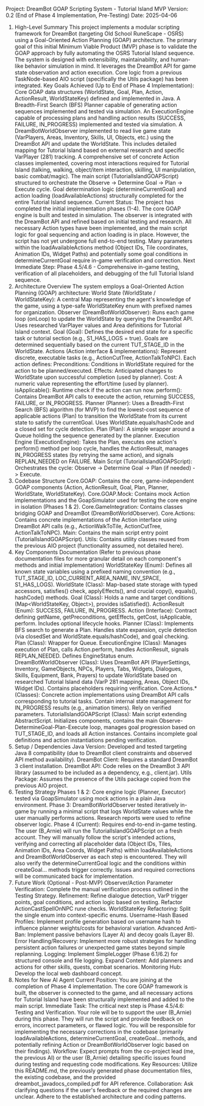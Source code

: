 Project: DreamBot GOAP Scripting System - Tutorial Island MVP
Version: 0.2 (End of Phase 4 Implementation, Pre-Testing)
Date: 2025-04-06
1. High-Level Summary
This project implements a modular scripting framework for DreamBot (targeting Old School RuneScape - OSRS) using a Goal-Oriented Action Planning (GOAP) architecture. The primary goal of this initial Minimum Viable Product (MVP) phase is to validate the GOAP approach by fully automating the OSRS Tutorial Island sequence.
The system is designed with extensibility, maintainability, and human-like behavior simulation in mind. It leverages the DreamBot API for game state observation and action execution. Core logic from a previous TaskNode-based AIO script (specifically the Utils package) has been integrated.
Key Goals Achieved (Up to End of Phase 4 Implementation):
Core GOAP data structures (WorldState, Goal, Plan, Action, ActionResult, WorldStateKey) defined and implemented in Java.
A Breadth-First Search (BFS) Planner capable of generating action sequences implemented and tested via simulation.
An ExecutionEngine capable of processing plans and handling action results (SUCCESS, FAILURE, IN_PROGRESS) implemented and tested via simulation.
A DreamBotWorldObserver implemented to read live game state (VarPlayers, Areas, Inventory, Skills, UI, Objects, etc.) using the DreamBot API and update the WorldState. This includes detailed mapping for Tutorial Island based on external research and specific VarPlayer (281) tracking.
A comprehensive set of concrete Action classes implemented, covering most interactions required for Tutorial Island (talking, walking, object/item interaction, skilling, UI manipulation, basic combat/magic).
The main script (TutorialIslandGOAPScript) structured to orchestrate the Observe -> Determine Goal -> Plan -> Execute cycle.
Goal determination logic (determineCurrentGoal) and action loading (loadAvailableActions) structurally completed for the entire Tutorial Island sequence.
Current Status: The project has completed the initial implementation phases (1-4). The core GOAP engine is built and tested in simulation. The observer is integrated with the DreamBot API and refined based on initial testing and research. All necessary Action types have been implemented, and the main script logic for goal sequencing and action loading is in place. However, the script has not yet undergone full end-to-end testing. Many parameters within the loadAvailableActions method (Object IDs, Tile coordinates, Animation IDs, Widget Paths) and potentially some goal conditions in determineCurrentGoal require in-game verification and correction.
Next Immediate Step: Phase 4.5/4.6 - Comprehensive in-game testing, verification of all placeholders, and debugging of the full Tutorial Island sequence.
2. Architecture Overview
The system employs a Goal-Oriented Action Planning (GOAP) architecture:
World State (WorldState / WorldStateKey): A central Map representing the agent's knowledge of the game, using a type-safe WorldStateKey enum with prefixed names for organization.
Observer (DreamBotWorldObserver): Runs each game loop (onLoop) to update the WorldState by querying the DreamBot API. Uses researched VarPlayer values and Area definitions for Tutorial Island context.
Goal (Goal): Defines the desired end state for a specific task or tutorial section (e.g., S1_HAS_LOGS = true). Goals are determined sequentially based on the current TUT_STAGE_ID in the WorldState.
Actions (Action interface & implementations): Represent discrete, executable tasks (e.g., ActionCutTree, ActionTalkToNPC). Each action defines:
Preconditions: Conditions in WorldState required for the action to be planned/executed.
Effects: Anticipated changes to WorldState upon successful completion (used by planner).
Cost: A numeric value representing the effort/time (used by planner).
isApplicable(): Runtime check if the action can run now.
perform(): Contains DreamBot API calls to execute the action, returning SUCCESS, FAILURE, or IN_PROGRESS.
Planner (Planner): Uses a Breadth-First Search (BFS) algorithm (for MVP) to find the lowest-cost sequence of applicable actions (Plan) to transition the WorldState from its current state to satisfy the currentGoal. Uses WorldState.equals/hashCode and a closed set for cycle detection.
Plan (Plan): A simple wrapper around a Queue<Action> holding the sequence generated by the planner.
Execution Engine (ExecutionEngine): Takes the Plan, executes one action's perform() method per loop cycle, handles the ActionResult, manages IN_PROGRESS states (by retrying the same action), and signals REPLAN_NEEDED on FAILURE.
Main Script (TutorialIslandGOAPScript): Orchestrates the cycle: Observe -> Determine Goal -> Plan (if needed) -> Execute.
3. Codebase Structure
Core.GOAP: Contains the core, game-independent GOAP components (Action, ActionResult, Goal, Plan, Planner, WorldState, WorldStateKey).
Core.GOAP.Mock: Contains mock Action implementations and the GoapSimulator used for testing the core engine in isolation (Phases 1 & 2).
Core.GameIntegration: Contains classes bridging GOAP and DreamBot (DreamBotWorldObserver).
Core.Actions: Contains concrete implementations of the Action interface using DreamBot API calls (e.g., ActionWalkToTile, ActionCutTree, ActionTalkToNPC).
Main: Contains the main script entry point (TutorialIslandGOAPScript).
Utils: Contains utility classes reused from the previous AIO project (functionality assumed, not detailed here).
4. Key Components Documentation
(Refer to previous phase documentation files for more granular detail on each component's methods and initial implementation)
WorldStateKey (Enum): Defines all known state variables using a prefixed naming convention (e.g., TUT_STAGE_ID, LOC_CURRENT_AREA_NAME, INV_SPACE, S1_HAS_LOGS).
WorldState (Class): Map-based state storage with typed accessors, satisfies() check, applyEffects(), and crucial copy(), equals(), hashCode() methods.
Goal (Class): Holds a name and target conditions (Map<WorldStateKey, Object>), provides isSatisfied().
ActionResult (Enum): SUCCESS, FAILURE, IN_PROGRESS.
Action (Interface): Contract defining getName, getPreconditions, getEffects, getCost, isApplicable, perform. Includes optional lifecycle hooks.
Planner (Class): Implements BFS search to generate a Plan. Handles state expansion, cycle detection (via closedSet and WorldState.equals/hashCode), and goal checking.
Plan (Class): Wrapper for Queue<Action>.
ExecutionEngine (Class): Manages execution of Plan, calls Action.perform, handles ActionResult, signals REPLAN_NEEDED. Defines EngineStatus enum.
DreamBotWorldObserver (Class): Uses DreamBot API (PlayerSettings, Inventory, GameObjects, NPCs, Players, Tabs, Widgets, Dialogues, Skills, Equipment, Bank, Prayers) to update WorldState based on researched Tutorial Island data (VarP 281 mapping, Areas, Object IDs, Widget IDs). Contains placeholders requiring verification.
Core.Actions.* (Classes): Concrete action implementations using DreamBot API calls corresponding to tutorial tasks. Contain internal state management for IN_PROGRESS results (e.g., animation timers). Rely on verified parameters.
TutorialIslandGOAPScript (Class): Main script extending AbstractScript. Initializes components, contains the main Observe-DetermineGoal-Plan-Execute loop, manages goal progression based on TUT_STAGE_ID, and loads all Action instances. Contains incomplete goal definitions and action instantiations pending verification.
5. Setup / Dependencies
Java Version: Developed and tested targeting Java 8 compatibility (due to DreamBot client constraints and observed API method availability).
DreamBot Client: Requires a standard DreamBot 3 client installation.
DreamBot API: Code relies on the DreamBot 3 API library (assumed to be included as a dependency, e.g., client.jar).
Utils Package: Assumes the presence of the Utils package copied from the previous AIO project.
6. Testing Strategy
Phases 1 & 2: Core engine logic (Planner, Executor) tested via GoapSimulator using mock actions in a plain Java environment.
Phase 3: DreamBotWorldObserver tested iteratively in-game by running a minimal script that logs WorldState values while the user manually performs actions. Research reports were used to refine observer logic.
Phase 4 (Current): Requires end-to-end in-game testing. The user (B_Arnie) will run the TutorialIslandGOAPScript on a fresh account. They will manually follow the script's intended actions, verifying and correcting all placeholder data (Object IDs, Tiles, Animation IDs, Area Coords, Widget Paths) within loadAvailableActions and DreamBotWorldObserver as each step is encountered. They will also verify the determineCurrentGoal logic and the conditions within createGoal... methods trigger correctly. Issues and required corrections will be communicated back for implementation.
7. Future Work (Optional - Post-MVP)
Observer/Action Parameter Verification: Complete the manual verification process outlined in the Testing Strategy.
Refinement: Refine dialogue detection, VarP trigger points, goal conditions, and action logic based on testing. Refactor ActionCastSpellOnNPC rune checks.
WorldStateKey Refactoring: Split the single enum into context-specific enums.
Username-Hash Based Profiles: Implement profile generation based on username hash to influence planner weights/costs for behavioral variation.
Advanced Anti-Ban: Implement passive behaviors (Layer A) and decoy goals (Layer B).
Error Handling/Recovery: Implement more robust strategies for handling persistent action failures or unexpected game states beyond simple replanning.
Logging: Implement SimpleLogger (Phase 6.1/6.2) for structured console and file logging.
Expand Content: Add planners and actions for other skills, quests, combat scenarios.
Monitoring Hub: Develop the local web dashboard concept.
8. Notes for New AI Agent
Current Position: You are joining at the completion of Phase 4 implementation. The core GOAP framework is built, the observer is connected to the game, and all necessary actions for Tutorial Island have been structurally implemented and added to the main script.
Immediate Task: The critical next step is Phase 4.5/4.6: Testing and Verification. Your role will be to support the user (B_Arnie) during this phase. They will run the script and provide feedback on errors, incorrect parameters, or flawed logic. You will be responsible for implementing the necessary corrections in the codebase (primarily loadAvailableActions, determineCurrentGoal, createGoal... methods, and potentially refining Action or DreamBotWorldObserver logic based on their findings).
Workflow: Expect prompts from the co-project lead (me, the previous AI) or the user (B_Arnie) detailing specific issues found during testing and requesting code modifications.
Key Resources: Utilize this README.md, the previously generated phase documentation files, the existing codebase, and the provided dreambot_javadocs_compiled.pdf for API reference.
Collaboration: Ask clarifying questions if the user's feedback or the required changes are unclear. Adhere to the established architecture and coding patterns.
